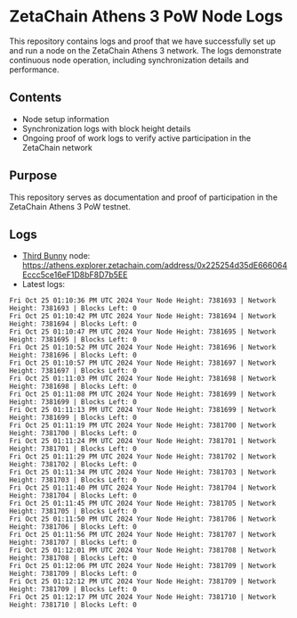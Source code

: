 # ZetaChain Athens 3 PoW Node Logs
This repository contains logs and proof that we have successfully set up and run a node on the ZetaChain Athens 3 network. The logs demonstrate continuous node operation, including synchronization details and performance.

## Contents
- Node setup information
- Synchronization logs with block height details
- Ongoing proof of work logs to verify active participation in the ZetaChain network

## Purpose
This repository serves as documentation and proof of participation in the ZetaChain Athens 3 PoW testnet.

## Logs

- [Third Bunny](https://thirdbunny.xyz/) node: https://athens.explorer.zetachain.com/address/0x225254d35dE666064Eccc5ce16eF1D8bF8D7b5EE
- Latest logs:
```
Fri Oct 25 01:10:36 PM UTC 2024 Your Node Height: 7381693 | Network Height: 7381693 | Blocks Left: 0
Fri Oct 25 01:10:42 PM UTC 2024 Your Node Height: 7381694 | Network Height: 7381694 | Blocks Left: 0
Fri Oct 25 01:10:47 PM UTC 2024 Your Node Height: 7381695 | Network Height: 7381695 | Blocks Left: 0
Fri Oct 25 01:10:52 PM UTC 2024 Your Node Height: 7381696 | Network Height: 7381696 | Blocks Left: 0
Fri Oct 25 01:10:57 PM UTC 2024 Your Node Height: 7381697 | Network Height: 7381697 | Blocks Left: 0
Fri Oct 25 01:11:03 PM UTC 2024 Your Node Height: 7381698 | Network Height: 7381698 | Blocks Left: 0
Fri Oct 25 01:11:08 PM UTC 2024 Your Node Height: 7381699 | Network Height: 7381699 | Blocks Left: 0
Fri Oct 25 01:11:13 PM UTC 2024 Your Node Height: 7381699 | Network Height: 7381699 | Blocks Left: 0
Fri Oct 25 01:11:19 PM UTC 2024 Your Node Height: 7381700 | Network Height: 7381700 | Blocks Left: 0
Fri Oct 25 01:11:24 PM UTC 2024 Your Node Height: 7381701 | Network Height: 7381701 | Blocks Left: 0
Fri Oct 25 01:11:29 PM UTC 2024 Your Node Height: 7381702 | Network Height: 7381702 | Blocks Left: 0
Fri Oct 25 01:11:34 PM UTC 2024 Your Node Height: 7381703 | Network Height: 7381703 | Blocks Left: 0
Fri Oct 25 01:11:40 PM UTC 2024 Your Node Height: 7381704 | Network Height: 7381704 | Blocks Left: 0
Fri Oct 25 01:11:45 PM UTC 2024 Your Node Height: 7381705 | Network Height: 7381705 | Blocks Left: 0
Fri Oct 25 01:11:50 PM UTC 2024 Your Node Height: 7381706 | Network Height: 7381706 | Blocks Left: 0
Fri Oct 25 01:11:56 PM UTC 2024 Your Node Height: 7381707 | Network Height: 7381707 | Blocks Left: 0
Fri Oct 25 01:12:01 PM UTC 2024 Your Node Height: 7381708 | Network Height: 7381708 | Blocks Left: 0
Fri Oct 25 01:12:06 PM UTC 2024 Your Node Height: 7381709 | Network Height: 7381709 | Blocks Left: 0
Fri Oct 25 01:12:12 PM UTC 2024 Your Node Height: 7381709 | Network Height: 7381709 | Blocks Left: 0
Fri Oct 25 01:12:17 PM UTC 2024 Your Node Height: 7381710 | Network Height: 7381710 | Blocks Left: 0
```
